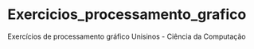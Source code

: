 # Exercicios_processamento_grafico
Exercícios de processamento gráfico Unisinos - Ciência da Computação
